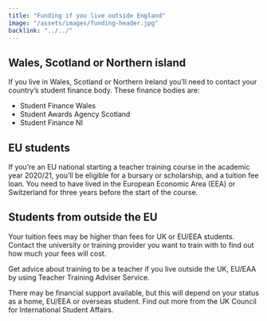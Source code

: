 ```yaml
---
title: "Funding if you live outside England"
image: "/assets/images/funding-header.jpg"
backlink: "../../"
---
```


<div class="content__left">


<h2>Wales, Scotland or Northern island</h2>

<p>If you live in Wales, Scotland or Northern Ireland you’ll need to contact your country’s student finance body. These finance bodies are:</p>

  <ul>
  <li><span>Student Finance Wales</span></li>
  <li><span>Student Awards Agency Scotland</span></li>
  <li><span>Student Finance NI</span></li>
  </ul>

<h2>EU students</h2>

<p>If you’re an EU national starting a teacher training course in the academic year 2020/21, you’ll be eligible for a bursary or scholarship, and a tuition fee loan. You need to have lived in the European Economic Area (EEA) or Switzerland for three years before the start of the course.</p>

<h2>Students from outside the EU</h2>

<p>Your tuition fees may be higher than fees for UK or EU/EEA students. Contact the university or training provider you want to train with to find out how much your fees will cost.</p>

<p>Get advice about training to be a teacher if you live outside the UK, EU/EAA by using Teacher Training Adviser Service.</p>

<p>There may be financial support available, but this will depend on your status as a home, EU/EEA or overseas student. Find out more from the UK Council for International Student Affairs.</p>

</div>

<div class="content__right">
</div>
